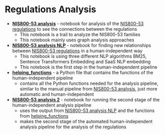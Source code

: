 # Regulations Analysis

* [**NIS800-53 analysis**](https://github.com/lior0110/regulations_analysis/blob/main/NIS800-53%20analysis.ipynb) - notebook for analysis of the [NIS800-53 regulations](https://csrc.nist.gov/pubs/sp/800/53/r5/upd1/final) to see the connections between the regulations
    * This notebook is a trail to analyze the NIS800-53 families
    * This notebook mainly uses graph analysis approaches
* [**NIS800-53 analysis NLP**](https://github.com/lior0110/regulations_analysis/blob/main/NIS800-53%20analysis%20NLP.ipynb) - notebook for finding new relationships between [NIS800-53 regulations](https://csrc.nist.gov/pubs/sp/800/53/r5/upd1/final) in a human-independent way
    * This notebook is using three different NLP algorithms BM25, Sentence Transformers Embedding and SaaS NLP embedding
    * This notebook is the first step in the human-independent pipeline
* [**helping_functions**](https://github.com/lior0110/regulations_analysis/blob/main/helping_functions.py) - a Python file that contains the functions of the human-independent pipeline
    * contains all the Python functions needed for the analysis pipeline, similar to the manual pipeline from [NIS800-53 analysis](https://github.com/lior0110/regulations_analysis/blob/main/NIS800-53%20analysis.ipynb), just more automatic and human-independent
* [**NIS800-53 analysis 2**](https://github.com/lior0110/regulations_analysis/blob/main/NIS800-53%20analysis%202.ipynb) - notebook for running the second stage of the human-independent analysis pipeline
    * uses the output from [NIS800-53 analysis NLP](https://github.com/lior0110/regulations_analysis/blob/main/NIS800-53%20analysis%20NLP.ipynb) and the functions from [helping_functions](https://github.com/lior0110/regulations_analysis/blob/main/helping_functions.py)
    * makes the second stage of the automated human-independent analysis pipeline for the analysis of the regulations